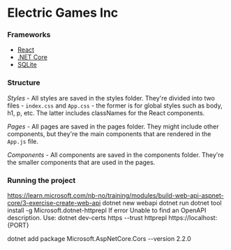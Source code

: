 # Electric Games Inc

### Frameworks

* [React](https://facebook.github.io/react/)
* [.NET Core](https://www.microsoft.com/net/core)
* [SQLite](https://www.sqlite.org/)

### Structure
*Styles* - All styles are saved in the styles folder. They're divided into two files - `index.css` and `App.css` - the former is for global styles such as body, h1, p, etc. The latter includes classNames for the React components.

*Pages* - All pages are saved in the pages folder. They might include other components, but they're the main components that are rendered in the `App.js` file.

*Components* - All components are saved in the components folder. They're the smaller components that are used in the pages.

### Running the project
https://learn.microsoft.com/nb-no/training/modules/build-web-api-aspnet-core/3-exercise-create-web-api
dotnet new webapi
dotnet run
dotnet tool install -g Microsoft.dotnet-httprepl
If error Unable to find an OpenAPI description. Use: dotnet dev-certs https --trust
httprepl https://localhost:{PORT}

dotnet add package Microsoft.AspNetCore.Cors --version 2.2.0
